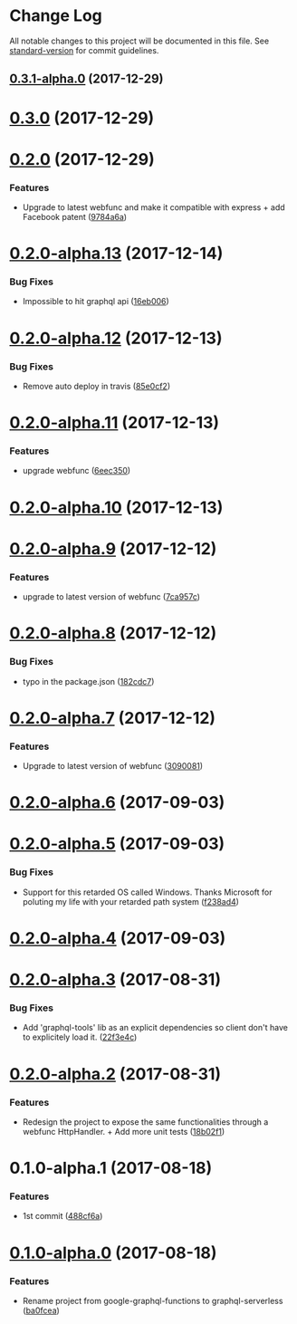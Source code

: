 # Change Log

All notable changes to this project will be documented in this file. See [standard-version](https://github.com/conventional-changelog/standard-version) for commit guidelines.

<a name="0.3.1-alpha.0"></a>
## [0.3.1-alpha.0](https://github.com/nicolasdao/google-graphql-functions/compare/v0.3.0...v0.3.1-alpha.0) (2017-12-29)



<a name="0.3.0"></a>
# [0.3.0](https://github.com/nicolasdao/google-graphql-functions/compare/v0.2.0...v0.3.0) (2017-12-29)



<a name="0.2.0"></a>
# [0.2.0](https://github.com/nicolasdao/google-graphql-functions/compare/v0.2.0-alpha.13...v0.2.0) (2017-12-29)


### Features

* Upgrade to latest webfunc and make it compatible with express + add Facebook patent ([9784a6a](https://github.com/nicolasdao/google-graphql-functions/commit/9784a6a))



<a name="0.2.0-alpha.13"></a>
# [0.2.0-alpha.13](https://github.com/nicolasdao/google-graphql-functions/compare/v0.2.0-alpha.12...v0.2.0-alpha.13) (2017-12-14)


### Bug Fixes

* Impossible to hit graphql api ([16eb006](https://github.com/nicolasdao/google-graphql-functions/commit/16eb006))



<a name="0.2.0-alpha.12"></a>
# [0.2.0-alpha.12](https://github.com/nicolasdao/google-graphql-functions/compare/v0.2.0-alpha.11...v0.2.0-alpha.12) (2017-12-13)


### Bug Fixes

* Remove auto deploy in travis ([85e0cf2](https://github.com/nicolasdao/google-graphql-functions/commit/85e0cf2))



<a name="0.2.0-alpha.11"></a>
# [0.2.0-alpha.11](https://github.com/nicolasdao/google-graphql-functions/compare/v0.2.0-alpha.10...v0.2.0-alpha.11) (2017-12-13)


### Features

* upgrade webfunc ([6eec350](https://github.com/nicolasdao/google-graphql-functions/commit/6eec350))



<a name="0.2.0-alpha.10"></a>
# [0.2.0-alpha.10](https://github.com/nicolasdao/google-graphql-functions/compare/v0.2.0-alpha.9...v0.2.0-alpha.10) (2017-12-13)



<a name="0.2.0-alpha.9"></a>
# [0.2.0-alpha.9](https://github.com/nicolasdao/google-graphql-functions/compare/v0.2.0-alpha.8...v0.2.0-alpha.9) (2017-12-12)


### Features

* upgrade to latest version of webfunc ([7ca957c](https://github.com/nicolasdao/google-graphql-functions/commit/7ca957c))



<a name="0.2.0-alpha.8"></a>
# [0.2.0-alpha.8](https://github.com/nicolasdao/google-graphql-functions/compare/v0.2.0-alpha.7...v0.2.0-alpha.8) (2017-12-12)


### Bug Fixes

* typo in the package.json ([182cdc7](https://github.com/nicolasdao/google-graphql-functions/commit/182cdc7))



<a name="0.2.0-alpha.7"></a>
# [0.2.0-alpha.7](https://github.com/nicolasdao/google-graphql-functions/compare/v0.2.0-alpha.6...v0.2.0-alpha.7) (2017-12-12)


### Features

* Upgrade to latest version of webfunc ([3090081](https://github.com/nicolasdao/google-graphql-functions/commit/3090081))



<a name="0.2.0-alpha.6"></a>
# [0.2.0-alpha.6](https://github.com/nicolasdao/google-graphql-functions/compare/v0.2.0-alpha.5...v0.2.0-alpha.6) (2017-09-03)



<a name="0.2.0-alpha.5"></a>
# [0.2.0-alpha.5](https://github.com/nicolasdao/google-graphql-functions/compare/v0.2.0-alpha.4...v0.2.0-alpha.5) (2017-09-03)


### Bug Fixes

* Support for this retarded OS called Windows. Thanks Microsoft for poluting my life with your retarded path system ([f238ad4](https://github.com/nicolasdao/google-graphql-functions/commit/f238ad4))



<a name="0.2.0-alpha.4"></a>
# [0.2.0-alpha.4](https://github.com/nicolasdao/google-graphql-functions/compare/v0.2.0-alpha.3...v0.2.0-alpha.4) (2017-09-03)



<a name="0.2.0-alpha.3"></a>
# [0.2.0-alpha.3](https://github.com/nicolasdao/google-graphql-functions/compare/v0.2.0-alpha.2...v0.2.0-alpha.3) (2017-08-31)


### Bug Fixes

* Add 'graphql-tools' lib as an explicit dependencies so client don't have to explicitely load it. ([22f3e4c](https://github.com/nicolasdao/google-graphql-functions/commit/22f3e4c))



<a name="0.2.0-alpha.2"></a>
# [0.2.0-alpha.2](https://github.com/nicolasdao/google-graphql-functions/compare/v0.1.0-alpha.1...v0.2.0-alpha.2) (2017-08-31)


### Features

* Redesign the project to expose the same functionalities through a webfunc HttpHandler. + Add more unit tests ([18b02f1](https://github.com/nicolasdao/google-graphql-functions/commit/18b02f1))



<a name="0.1.0-alpha.1"></a>
# 0.1.0-alpha.1 (2017-08-18)


### Features

* 1st commit ([488cf6a](https://github.com/nicolasdao/google-graphql-functions/commit/488cf6a))



<a name="0.1.0-alpha.0"></a>
# [0.1.0-alpha.0](https://github.com/nicolasdao/google-graphql-functions/compare/v0.1.0-alpha.19...v0.1.0-alpha.0) (2017-08-18)


### Features

* Rename project from google-graphql-functions to graphql-serverless ([ba0fcea](https://github.com/nicolasdao/google-graphql-functions/commit/ba0fcea))
